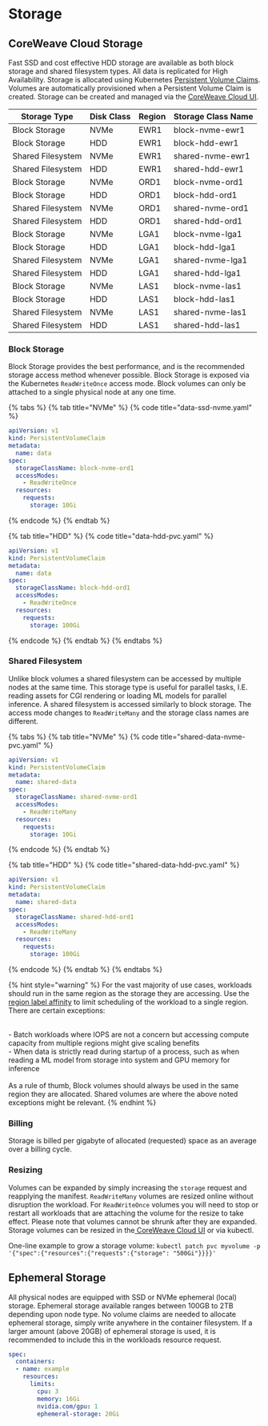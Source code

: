 # Storage

## CoreWeave Cloud Storage

Fast SSD and cost effective HDD storage are available as both block storage and shared filesystem types. All data is replicated for High Availability. Storage is allocated using Kubernetes [Persistent Volume Claims](https://kubernetes.io/docs/concepts/storage/persistent-volumes/#persistentvolumeclaims). Volumes are automatically provisioned when a Persistent Volume Claim is created. Storage can be created and managed via the [CoreWeave Cloud UI](https://cloud.coreweave.com/storage).

| Storage Type      | Disk Class | Region | Storage Class Name |
| ----------------- | ---------- | ------ | ------------------ |
| Block Storage     | NVMe       | EWR1   | block-nvme-ewr1    |
| Block Storage     | HDD        | EWR1   | block-hdd-ewr1     |
| Shared Filesystem | NVMe       | EWR1   | shared-nvme-ewr1   |
| Shared Filesystem | HDD        | EWR1   | shared-hdd-ewr1    |
| Block Storage     | NVMe       | ORD1   | block-nvme-ord1    |
| Block Storage     | HDD        | ORD1   | block-hdd-ord1     |
| Shared Filesystem | NVMe       | ORD1   | shared-nvme-ord1   |
| Shared Filesystem | HDD        | ORD1   | shared-hdd-ord1    |
| Block Storage     | NVMe       | LGA1   | block-nvme-lga1    |
| Block Storage     | HDD        | LGA1   | block-hdd-lga1     |
| Shared Filesystem | NVMe       | LGA1   | shared-nvme-lga1   |
| Shared Filesystem | HDD        | LGA1   | shared-hdd-lga1    |
| Block Storage     | NVMe       | LAS1   | block-nvme-las1    |
| Block Storage     | HDD        | LAS1   | block-hdd-las1     |
| Shared Filesystem | NVMe       | LAS1   | shared-nvme-las1   |
| Shared Filesystem | HDD        | LAS1   | shared-hdd-las1    |

### Block Storage

Block Storage provides the best performance, and is the recommended storage access method whenever possible. Block Storage is exposed via the Kubernetes `ReadWriteOnce` access mode. Block volumes can only be attached to a single physical node at any one time.

{% tabs %}
{% tab title="NVMe" %}
{% code title="data-ssd-nvme.yaml" %}
```yaml
apiVersion: v1
kind: PersistentVolumeClaim
metadata:
  name: data
spec:
  storageClassName: block-nvme-ord1
  accessModes:
    - ReadWriteOnce
  resources:
    requests:
      storage: 10Gi
```
{% endcode %}
{% endtab %}

{% tab title="HDD" %}
{% code title="data-hdd-pvc.yaml" %}
```yaml
apiVersion: v1
kind: PersistentVolumeClaim
metadata:
  name: data
spec:
  storageClassName: block-hdd-ord1
  accessModes:
    - ReadWriteOnce
  resources:
    requests:
      storage: 100Gi
```
{% endcode %}
{% endtab %}
{% endtabs %}

### Shared Filesystem

Unlike block volumes a shared filesystem can be accessed by multiple nodes at the same time. This storage type is useful for parallel tasks, I.E. reading assets for CGI rendering or loading ML models for parallel inference. A shared filesystem is accessed similarly to block storage. The access mode changes to `ReadWriteMany` and the storage class names are different.

{% tabs %}
{% tab title="NVMe" %}
{% code title="shared-data-nvme-pvc.yaml" %}
```yaml
apiVersion: v1
kind: PersistentVolumeClaim
metadata:
  name: shared-data
spec:
  storageClassName: shared-nvme-ord1
  accessModes:
    - ReadWriteMany
  resources:
    requests:
      storage: 10Gi
```
{% endcode %}
{% endtab %}

{% tab title="HDD" %}
{% code title="shared-data-hdd-pvc.yaml" %}
```yaml
apiVersion: v1
kind: PersistentVolumeClaim
metadata:
  name: shared-data
spec:
  storageClassName: shared-hdd-ord1
  accessModes:
    - ReadWriteMany
  resources:
    requests:
      storage: 100Gi
```
{% endcode %}
{% endtab %}
{% endtabs %}

{% hint style="warning" %}
For the vast majority of use cases, workloads should run in the same region as the storage they are accessing. Use the [region label affinity](label-selectors.md) to limit scheduling of the workload to a single region. There are certain exceptions:

\
\- Batch workloads where IOPS are not a concern but accessing compute capacity from multiple regions might give scaling benefits\
\- When data is strictly read during startup of a process, such as when reading a ML model from storage into system and GPU memory for inference\
\
As a rule of thumb, Block volumes should always be used in the same region they are allocated. Shared volumes are where the above noted exceptions might be relevant.
{% endhint %}

### Billing

Storage is billed per gigabyte of allocated (requested) space as an average over a billing cycle.

### **Resizing**

Volumes can be expanded by simply increasing the `storage` request and reapplying the manifest. `ReadWriteMany` volumes are resized online without disruption the workload. For `ReadWriteOnce` volumes you will need to stop or restart all workloads that are attaching the volume for the resize to take effect. Please note that volumes cannot be shrunk after they are expanded. Storage volumes can be resized in the[ CoreWeave Cloud UI](https://cloud.coreweave.com) or via kubectl.

One-line example to grow a storage volume: `kubectl patch pvc myvolume -p '{"spec":{"resources":{"requests":{"storage": "500Gi"}}}}'`

## Ephemeral Storage

All physical nodes are equipped with SSD or NVMe ephemeral (local) storage. Ephemeral storage available ranges between 100GB to 2TB depending upon node type. No volume claims are needed to allocate ephemeral storage, simply write anywhere in the container filesystem. If a larger amount (above 20GB) of ephemeral storage is used, it is recommended to include this in the workloads resource request.

```yaml
spec:
  containers:
  - name: example
    resources:
      limits:
        cpu: 3
        memory: 16Gi
        nvidia.com/gpu: 1
        ephemeral-storage: 20Gi
```
